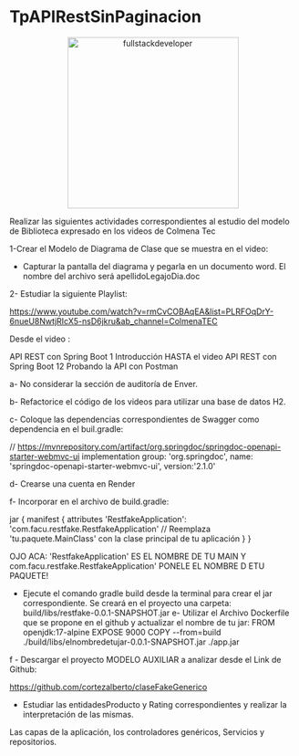 # TpAPIRestSinPaginacion

<p align="center">
    <img
    src="https://media.tenor.com/bKMOJdUzX_gAAAAC/dog-finlin-dog.gif"
    alt="fullstackdeveloper"
    width="300px"
    height="300px"
    align="center"
/>
</p>

Realizar las siguientes actividades correspondientes al estudio del modelo de Biblioteca expresado en los videos de Colmena Tec

1-Crear el Modelo de Diagrama de Clase que se muestra en el video:

- Capturar la pantalla del diagrama y pegarla en un documento word. El nombre del archivo será apellidoLegajoDia.doc

2- Estudiar la siguiente Playlist:

https://www.youtube.com/watch?v=rmCvCOBAqEA&list=PLRFOqDrY-6nueU8NwtjRIcX5-nsD6jkru&ab_channel=ColmenaTEC

Desde el video :

API REST con Spring Boot 1 Introducción HASTA el video  API REST con Spring Boot 12 Probando la API con Postman

a-  No considerar la sección de auditoría de Enver.

b- Refactorice el código  de los videos para utilizar una base de datos H2.

c- Coloque las dependencias correspondientes de Swagger como dependencia en el buil.gradle:


// https://mvnrepository.com/artifact/org.springdoc/springdoc-openapi-starter-webmvc-ui
implementation group: 'org.springdoc', name: 'springdoc-openapi-starter-webmvc-ui', version:'2.1.0'

d- Crearse una cuenta en Render



f- Incorporar en el archivo de build.gradle:


jar {
   manifest {
      attributes 'RestfakeApplication': 'com.facu.restfake.RestfakeApplication' // Reemplaza 'tu.paquete.MainClass' con la clase principal de tu aplicación
   }
}



OJO ACA: 'RestfakeApplication' ES EL NOMBRE DE TU MAIN Y com.facu.restfake.RestfakeApplication' PONELE EL NOMBRE D ETU PAQUETE!


- Ejecute el comando gradle build  desde la terminal para crear el jar correspondiente.
Se creará en el proyecto una carpeta:
build/libs/restfake-0.0.1-SNAPSHOT.jar
e-  Utilizar el Archivo Dockerfile que se propone en el github y actualizar el nombre de tu jar:
FROM openjdk:17-alpine
EXPOSE 9000
COPY --from=build ./build/libs/elnombredetujar-0.0.1-SNAPSHOT.jar ./app.jar

f - Descargar el proyecto MODELO AUXILIAR  a analizar desde el Link de Github:

https://github.com/cortezalberto/claseFakeGenerico



- Estudiar las entidadesProducto y Rating correspondientes y realizar la interpretación de las mismas.

Las capas de la aplicación, los controladores genéricos, Servicios y repositorios.
